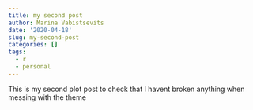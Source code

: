 ```yaml
---
title: my second post
author: Marina Vabistsevits
date: '2020-04-18'
slug: my-second-post
categories: []
tags:
  - r
  - personal
---
```



This is my second plot post to check that I havent broken anything when messing with the theme